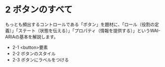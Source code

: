 # 2 ボタンのすべて
もっとも頻出するコントロールである「ボタン」を題材に、「ロール（役割の定義）」「ステート（状態を伝える）」「プロパティ（情報を提供する）」というWAI-ARIAの基本を解説します。

- 2-1 &lt;button&gt;要素
- 2-2 ボタンのスタイル
- 2-3 ボタンにラベルをつける

